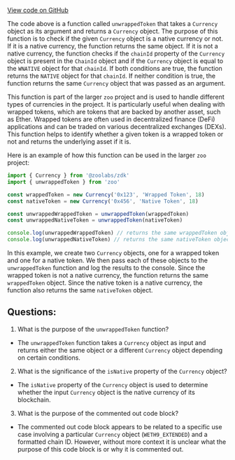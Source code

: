 [View code on GitHub](zoo-labs/zoo/blob/master/core/src/functions/currency/wrappedCurrency.ts)

The code above is a function called `unwrappedToken` that takes a `Currency` object as its argument and returns a `Currency` object. The purpose of this function is to check if the given `Currency` object is a native currency or not. If it is a native currency, the function returns the same object. If it is not a native currency, the function checks if the `chainId` property of the `Currency` object is present in the `ChainId` object and if the `Currency` object is equal to the `WNATIVE` object for that `chainId`. If both conditions are true, the function returns the `NATIVE` object for that `chainId`. If neither condition is true, the function returns the same `Currency` object that was passed as an argument.

This function is part of the larger `zoo` project and is used to handle different types of currencies in the project. It is particularly useful when dealing with wrapped tokens, which are tokens that are backed by another asset, such as Ether. Wrapped tokens are often used in decentralized finance (DeFi) applications and can be traded on various decentralized exchanges (DEXs). This function helps to identify whether a given token is a wrapped token or not and returns the underlying asset if it is.

Here is an example of how this function can be used in the larger `zoo` project:

```javascript
import { Currency } from '@zoolabs/zdk'
import { unwrappedToken } from 'zoo'

const wrappedToken = new Currency('0x123', 'Wrapped Token', 18)
const nativeToken = new Currency('0x456', 'Native Token', 18)

const unwrappedWrappedToken = unwrappedToken(wrappedToken)
const unwrappedNativeToken = unwrappedToken(nativeToken)

console.log(unwrappedWrappedToken) // returns the same wrappedToken object
console.log(unwrappedNativeToken) // returns the same nativeToken object
``` 

In this example, we create two `Currency` objects, one for a wrapped token and one for a native token. We then pass each of these objects to the `unwrappedToken` function and log the results to the console. Since the wrapped token is not a native currency, the function returns the same `wrappedToken` object. Since the native token is a native currency, the function also returns the same `nativeToken` object.
## Questions: 
 1. What is the purpose of the `unwrappedToken` function?
- The `unwrappedToken` function takes a `Currency` object as input and returns either the same object or a different `Currency` object depending on certain conditions.

2. What is the significance of the `isNative` property of the `Currency` object?
- The `isNative` property of the `Currency` object is used to determine whether the input `Currency` object is the native currency of its blockchain.

3. What is the purpose of the commented out code block?
- The commented out code block appears to be related to a specific use case involving a particular `Currency` object (`WETH9_EXTENDED`) and a formatted chain ID. However, without more context it is unclear what the purpose of this code block is or why it is commented out.
